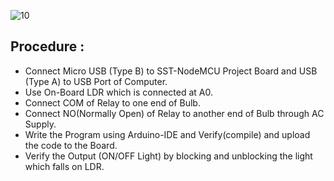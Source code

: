 ![10](https://user-images.githubusercontent.com/65058286/155886367-aeb432a5-5e1a-43f8-b728-e9c558db3e28.svg)
## Procedure :
- Connect Micro USB (Type B) to SST-NodeMCU Project Board and USB (Type A) to USB Port of Computer. 
- Use On-Board LDR which is connected at A0.
- Connect COM of Relay to one end of Bulb.
- Connect NO(Normally Open) of Relay to another end of Bulb through AC Supply.
- Write the Program using Arduino-IDE and Verify(compile) and upload the code to the Board.
- Verify the Output (ON/OFF Light) by blocking and unblocking the light which falls on LDR.
